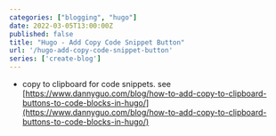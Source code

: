 ```yaml
---
categories: ["blogging", "hugo"]
date: 2022-03-05T13:00:00Z
published: false
title: "Hugo - Add Copy Code Snippet Button"
url: '/hugo-add-copy-code-snippet-button'
series: ['create-blog']
---
```


* copy to clipboard for code snippets.   see [https://www.dannyguo.com/blog/how-to-add-copy-to-clipboard-buttons-to-code-blocks-in-hugo/](https://www.dannyguo.com/blog/how-to-add-copy-to-clipboard-buttons-to-code-blocks-in-hugo/)
